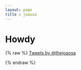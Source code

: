 ```yaml
---
layout: page
title : joaosa
---
```


# Howdy

{% raw %}
<a class="twitter-timeline"  href="https://twitter.com/thejoaosa" data-widget-id="737027027409199105">Tweets by @thejoaosa</a>
<script>!function(d,s,id){var js,fjs=d.getElementsByTagName(s)[0],p=/^http:/.test(d.location)?'http':'https';if(!d.getElementById(id)){js=d.createElement(s);js.id=id;js.src=p+"://platform.twitter.com/widgets.js";fjs.parentNode.insertBefore(js,fjs);}}(document,"script","twitter-wjs");</script>
{% endraw %}
